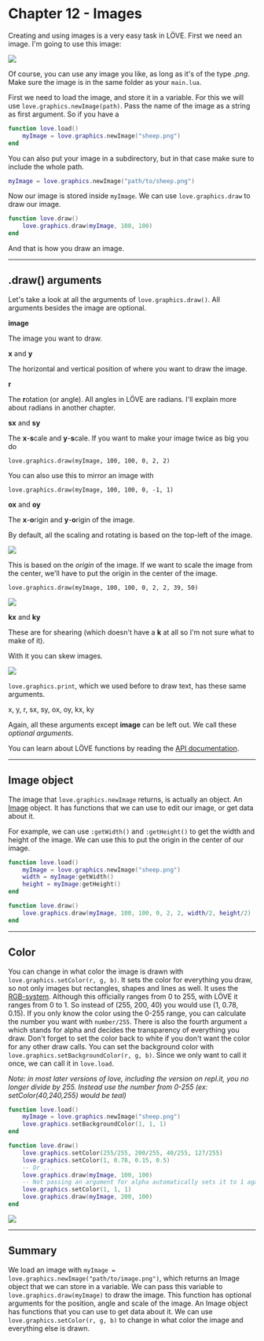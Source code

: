 # Chapter 12 - Images

Creating and using images is a very easy task in LÖVE. First we need an image. I'm going to use this image:

![](/images/book/12/sheep.png)

Of course, you can use any image you like, as long as it's of the type *.png*. Make sure the image is in the same folder as your `main.lua`.

First we need to load the image, and store it in a variable. For this we will use `love.graphics.newImage(path)`. Pass the name of the image as a string as first argument. So if you have a 

```lua
function love.load()
	myImage = love.graphics.newImage("sheep.png")
end
```
You can also put your image in a subdirectory, but in that case make sure to include the whole path.

```lua
myImage = love.graphics.newImage("path/to/sheep.png")
```

Now our image is stored inside `myImage`. We can use `love.graphics.draw` to draw our image.

```lua
function love.draw()
	love.graphics.draw(myImage, 100, 100)
end
```

And that is how you draw an image.

___

## .draw() arguments

Let's take a look at all the arguments of `love.graphics.draw()`. All arguments besides the image are optional.

**image**

The image you want to draw.

**x** and **y**

The horizontal and vertical position of where you want to draw the image. 

**r**

The **r**otation (or angle). All angles in LÖVE are radians. I'll explain more about radians in another chapter.

**sx** and **sy**

The **x**-**s**cale and **y**-**s**cale. If you want to make your image twice as big you do

`love.graphics.draw(myImage, 100, 100, 0, 2, 2)`

 You can also use this to mirror an image with

`love.graphics.draw(myImage, 100, 100, 0, -1, 1)`

**ox** and **oy**

The **x**-**o**rigin and **y**-**o**rigin of the image.

By default, all the scaling and rotating is based on the top-left of the image.

![](/images/book/12/origin1.png)

This is based on the *origin* of the image. If we want to scale the image from the center, we'll have to put the origin in the center of the image.

`love.graphics.draw(myImage, 100, 100, 0, 2, 2, 39, 50)`

![](/images/book/12/origin2.png)

**kx** and **ky**

These are for shearing (which doesn't have a **k** at all so I'm not sure what to make of it).

With it you can skew images.

![](/images/book/12/shear.png)

`love.graphics.print`, which we used before to draw text, has these same arguments.

x, y, r, sx, sy, ox, oy, kx, ky 

Again, all these arguments except **image** can be left out. We call these *optional arguments*.

You can learn about LÖVE functions by reading the [API documentation](https://love2d.org/wiki/love.graphics.draw).

___

## Image object

The image that `love.graphics.newImage` returns, is actually an object. An [Image](https://love2d.org/wiki/Image) object. It has functions that we can use to edit our image, or get data about it.

For example, we can use `:getWidth()` and `:getHeight()` to get the width and height of the image. We can use this to put the origin in the center of our image.

```lua
function love.load()
    myImage = love.graphics.newImage("sheep.png")
    width = myImage:getWidth()
    height = myImage:getHeight()
end

function love.draw()
	love.graphics.draw(myImage, 100, 100, 0, 2, 2, width/2, height/2)
end
```

___

## Color

You can change in what color the image is drawn with `love.graphics.setColor(r, g, b)`. It sets the color for everything you draw, so not only images but rectangles, shapes and lines as well. It uses the [RGB-system](https://en.wikipedia.org/wiki/RGB_color_model). Although this officially ranges from 0 to 255, with LÖVE it ranges from 0 to 1. So instead of (255, 200, 40) you would use (1, 0.78, 0.15). If you only know the color using the 0-255 range, you can calculate the number you want with `number/255`. There is also the fourth argument `a` which stands for alpha and decides the transparency of everything you draw. Don't forget to set the color back to white if you don't want the color for any other draw calls. You can set the background color with `love.graphics.setBackgroundColor(r, g, b)`. Since we only want to call it once, we can call it in `love.load`.

*Note: in most later versions of love, including the version on repl.it, you no longer divide by 255. Instead use the number from 0-255 (ex: setColor(40,240,255) would be teal)*

```lua
function love.load()
    myImage = love.graphics.newImage("sheep.png")
    love.graphics.setBackgroundColor(1, 1, 1)
end

function love.draw()
	love.graphics.setColor(255/255, 200/255, 40/255, 127/255)
	love.graphics.setColor(1, 0.78, 0.15, 0.5)
	-- Or ...
	love.graphics.draw(myImage, 100, 100)
	-- Not passing an argument for alpha automatically sets it to 1 again.
	love.graphics.setColor(1, 1, 1)
	love.graphics.draw(myImage, 200, 100)
end
``` 

![](/images/book/12/color.png)

___

## Summary

We load an image with `myImage = love.graphics.newImage("path/to/image.png")`, which returns an Image object that we can store in a variable. We can pass this variable to `love.graphics.draw(myImage)` to draw the image. This function has optional arguments for the position, angle and scale of the image. An Image object has functions that you can use to get data about it. We can use `love.graphics.setColor(r, g, b)` to change in what color the image and everything else is drawn.
